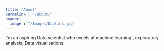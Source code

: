 ```yaml
---
title: "About"
permalink : "/about/"
header:
  image : "/Images/Dublin3.jpg"
---
```

I'm an aspiring Data scientist who excels at machine learning , exploratory analysis, Data visualisations.  
